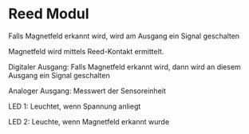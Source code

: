 # Reed Modul

Falls Magnetfeld erkannt wird, wird am Ausgang ein Signal geschalten

Magnetfeld wird mittels Reed-Kontakt ermittelt.

Digitaler Ausgang: Falls Magnetfeld erkannt wird, dann wird an diesem Ausgang ein Signal geschalten

Analoger Ausgang: Messwert der Sensoreinheit

LED 1: Leuchtet, wenn Spannung anliegt

LED 2: Leuchte, wenn Magnetfeld erkannt wurde
